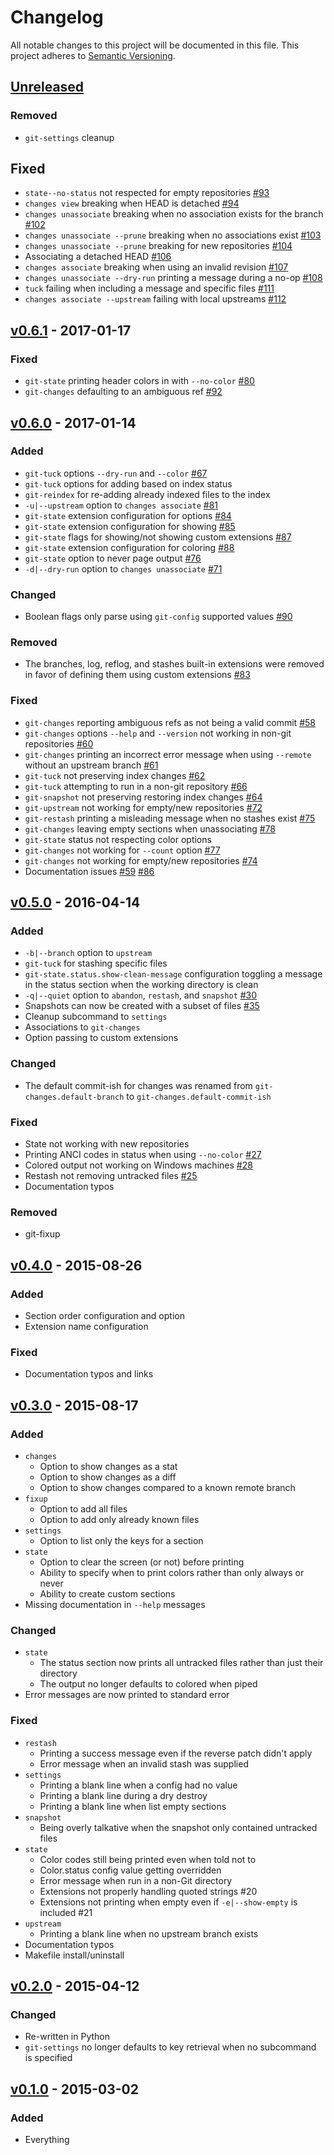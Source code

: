 # Changelog

All notable changes to this project will be documented in this file. This project adheres to [Semantic Versioning](http://semver.org).

## [Unreleased][]
### Removed
- `git-settings` cleanup

## Fixed
- `state--no-status` not respected for empty repositories [#93](https://github.com/Brickstertwo/git-commands/issues/93)
- `changes view` breaking when HEAD is detached [#94](https://github.com/Brickstertwo/git-commands/issues/94)
- `changes unassociate` breaking when no association exists for the branch [#102](https://github.com/Brickstertwo/git-commands/issues/102)
- `changes unassociate --prune` breaking when no associations exist [#103](https://github.com/Brickstertwo/git-commands/issues/103)
- `changes unassociate --prune` breaking for new repositories [#104](https://github.com/Brickstertwo/git-commands/issues/104)
- Associating a detached HEAD [#106](https://github.com/Brickstertwo/git-commands/issues/106)
- `changes associate` breaking when using an invalid revision [#107](https://github.com/Brickstertwo/git-commands/issues/107)
- `changes unassociate --dry-run` printing a message during a no-op [#108](https://github.com/Brickstertwo/git-commands/issues/108)
- `tuck` failing when including a message and specific files [#111](https://github.com/Brickstertwo/git-commands/issues/111)
- `changes associate --upstream` failing with local upstreams [#112](https://github.com/Brickstertwo/git-commands/issues/112)

## [v0.6.1][] - 2017-01-17
### Fixed
- `git-state` printing header colors in with `--no-color` [#80](https://github.com/Brickstertwo/git-commands/issues/80)
- `git-changes` defaulting to an ambiguous ref [#92](https://github.com/Brickstertwo/git-commands/issues/92)

## [v0.6.0][] - 2017-01-14
### Added
- `git-tuck` options `--dry-run` and `--color` [#67][]
- `git-tuck` options for adding based on index status
- `git-reindex` for re-adding already indexed files to the index
- `-u|--upstream` option to `changes associate` [#81][]
- `git-state` extension configuration for options [#84][]
- `git-state` extension configuration for showing [#85][]
- `git-state` flags for showing/not showing custom extensions [#87][]
- `git-state` extension configuration for coloring [#88][]
- `git-state` option to never page output [#76][]
- `-d|--dry-run` option to `changes unassociate` [#71][]

### Changed
- Boolean flags only parse using `git-config` supported values [#90][]

### Removed
- The branches, log, reflog, and stashes built-in extensions were removed in favor of defining them using custom extensions [#83][]

### Fixed
- `git-changes` reporting ambiguous refs as not being a valid commit [#58][]
- `git-changes` options `--help` and `--version` not working in non-git repositories [#60][]
- `git-changes` printing an incorrect error message when using `--remote` without an upstream branch [#61][]
- `git-tuck` not preserving index changes [#62][]
- `git-tuck` attempting to run in a non-git repository [#66][]
- `git-snapshot` not preserving restoring index changes [#64][]
- `git-upstream` not working for empty/new repositories [#72][]
- `git-restash` printing a misleading message when no stashes exist [#75][]
- `git-changes` leaving empty sections when unassociating [#78][]
- `git-state` status not respecting color options
- `git-changes` not working for `--count` option [#77][]
- `git-changes` not working for empty/new repositories [#74][]
- Documentation issues [#59][] [#86][]

[#58]: https://github.com/Brickstertwo/git-commands/issues/58
[#59]: https://github.com/Brickstertwo/git-commands/issues/59
[#60]: https://github.com/Brickstertwo/git-commands/issues/60
[#61]: https://github.com/Brickstertwo/git-commands/issues/61
[#62]: https://github.com/Brickstertwo/git-commands/issues/62
[#64]: https://github.com/Brickstertwo/git-commands/issues/64
[#66]: https://github.com/Brickstertwo/git-commands/issues/66
[#67]: https://github.com/Brickstertwo/git-commands/issues/67
[#71]: https://github.com/Brickstertwo/git-commands/issues/71
[#72]: https://github.com/Brickstertwo/git-commands/issues/72
[#74]: https://github.com/Brickstertwo/git-commands/issues/74
[#75]: https://github.com/Brickstertwo/git-commands/issues/75
[#76]: https://github.com/Brickstertwo/git-commands/issues/76
[#77]: https://github.com/Brickstertwo/git-commands/issues/77
[#78]: https://github.com/Brickstertwo/git-commands/issues/78
[#81]: https://github.com/Brickstertwo/git-commands/issues/81
[#83]: https://github.com/Brickstertwo/git-commands/issues/83
[#84]: https://github.com/Brickstertwo/git-commands/issues/84
[#85]: https://github.com/Brickstertwo/git-commands/issues/85
[#86]: https://github.com/Brickstertwo/git-commands/issues/86
[#87]: https://github.com/Brickstertwo/git-commands/issues/87
[#88]: https://github.com/Brickstertwo/git-commands/issues/88
[#90]: https://github.com/Brickstertwo/git-commands/issues/90

## [v0.5.0][] - 2016-04-14
### Added
- `-b|--branch` option to `upstream`
- `git-tuck` for stashing specific files
- `git-state.status.show-clean-message` configuration toggling a message in the status section when the working directory is clean
- `-q|--quiet` option to `abandon`, `restash`, and `snapshot` [#30](https://github.com/Brickstertwo/git-commands/issues/30)
- Snapshots can now be created with a subset of files [#35](https://github.com/Brickstertwo/git-commands/issues/35)
- Cleanup subcommand to `settings`
- Associations to `git-changes`
- Option passing to custom extensions

### Changed
- The default commit-ish for changes was renamed from `git-changes.default-branch` to `git-changes.default-commit-ish`

### Fixed
- State not working with new repositories
- Printing ANCI codes in status when using `--no-color` [#27](https://github.com/Brickstertwo/git-commands/issues/27)
- Colored output not working on Windows machines [#28](https://github.com/Brickstertwo/git-commands/issues/28)
- Restash not removing untracked files [#25](https://github.com/Brickstertwo/git-commands/issues/25)
- Documentation typos

### Removed
- git-fixup

## [v0.4.0][] - 2015-08-26
### Added
- Section order configuration and option
- Extension name configuration

### Fixed
- Documentation typos and links

## [v0.3.0][] - 2015-08-17
### Added
- `changes`
    - Option to show changes as a stat
    - Option to show changes as a diff
    - Option to show changes compared to a known remote branch
- `fixup`
    - Option to add all files
    - Option to add only already known files
- `settings`
    - Option to list only the keys for a section
- `state`
    - Option to clear the screen (or not) before printing
    - Ability to specify when to print colors rather than only always or never
    - Ability to create custom sections
- Missing documentation in `--help` messages

### Changed
- `state`
    - The status section now prints all untracked files rather than just their directory
    - The output no longer defaults to colored when piped
- Error messages are now printed to standard error

### Fixed
- `restash`
    - Printing a success message even if the reverse patch didn't apply
    - Error message when an invalid stash was supplied
- `settings`
    - Printing a blank line when a config had no value
    - Printing a blank line during a dry destroy
    - Printing a blank line when list empty sections
- `snapshot`
    - Being overly talkative when the snapshot only contained untracked files
- `state`
    - Color codes still being printed even when told not to
    - Color.status config value getting overridden
    - Error message when run in a non-Git directory
    - Extensions not properly handling quoted strings #20
    - Extensions not printing when empty even if `-e|--show-empty` is included #21
- `upstream`
    - Printing a blank line when no upstream branch exists
- Documentation typos
- Makefile install/uninstall

## [v0.2.0][] - 2015-04-12
### Changed
- Re-written in Python
- `git-settings` no longer defaults to key retrieval when no subcommand is specified

## [v0.1.0][] - 2015-03-02
### Added
- Everything

[Unreleased]: https://github.com/Brickstertwo/git-commands/compare/latest...HEAD
[v0.6.1]: https://github.com/Brickstertwo/git-commands/compare/v0.6.0...v0.6.1
[v0.6.0]: https://github.com/Brickstertwo/git-commands/compare/v0.5.0...v0.6.0
[v0.5.0]: https://github.com/Brickstertwo/git-commands/compare/v0.4.0...v0.5.0
[v0.4.0]: https://github.com/Brickstertwo/git-commands/compare/v0.3.0...v0.4.0
[v0.3.0]: https://github.com/Brickstertwo/git-commands/compare/v0.2.0...v0.3.0
[v0.2.0]: https://github.com/Brickstertwo/git-commands/compare/v0.1.0...v0.2.0
[v0.1.0]: https://github.com/Brickstertwo/git-commands/compare/4a8227e7ea81bcc641a142078c59cbc71f6aa4dc...v0.1.0
